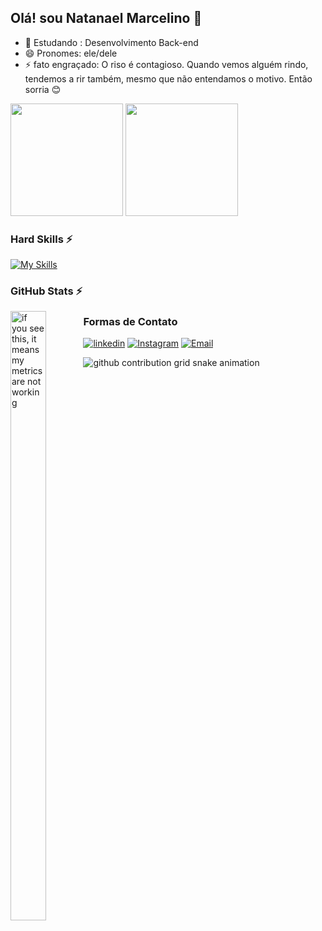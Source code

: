 
## Olá! sou Natanael Marcelino 🐘
- 🌱 Estudando : Desenvolvimento Back-end
- 😄 Pronomes: ele/dele
- ⚡ fato engraçado: O riso é contagioso. Quando vemos alguém rindo, tendemos a rir também, mesmo que não entendamos o motivo.
     Então sorria 😊

<div>
<img height="180em" src="https://github-readme-stats.vercel.app/api?username=NatanBack77&show_icons=true&bg_color=0D1117&border_radius=4.5&border_color=30363D&title_color=267cf7&text_color=FFFFFF&icon_color=F78166&theme=transparent">
<img height="180em" src="https://github-readme-stats.vercel.app/api/top-langs/?username=NatanBack77&layout=compact&show_icons=true&bg_color=0D1117&border_radius=4.5&border_color=30363D&title_color=267cf7&text_color=FFFFFF&theme=transparent">
</div>

### Hard Skills ⚡️

[![My Skills](https://skillicons.dev/icons?i=js,ts,php,py,go,express,nestjs,nodejs,postgres,mysql,linux,docker,kubernetes,githubactions,terraform)](https://skillicons.dev)

### GitHub Stats ⚡
<div style="flex: 1; max-width: 45%;">
        <img align="left" width="50%" alt="if you see this, it means my metrics are not working" src="./github-metrics.svg">
</div>

### Formas de Contato
  
[![linkedin](https://skillicons.dev/icons?i=linkedin)](https://www.linkedin.com/in/natanael-marcelino-78487b291/)
[![Instagram](https://skillicons.dev/icons?i=instagram)]()
[![Email](https://skillicons.dev/icons?i=email)](natan.devback@gmail.com)
  


<picture align="center">
  <source media="(prefers-color-scheme: dark)" srcset="https://raw.githubusercontent.com/NatanBack77/NatanBack77/output/github-contribution-grid-snake-dark.svg">
  <source media="(prefers-color-scheme: light)" srcset="https://raw.githubusercontent.com/NatanBack77/NatanBack77/output/github-contribution-grid-snake-dark.svg">
  <img align="center" alt="github contribution grid snake animation" src="https://raw.githubusercontent.com/NatanBack77/NatanBack77/output/github-contribution-grid-snake.svg">
</picture>
